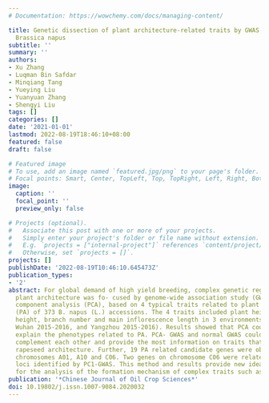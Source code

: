 ```yaml
---
# Documentation: https://wowchemy.com/docs/managing-content/

title: Genetic dissection of plant architecture-related traits by GWAS with PCA in
  Brassica napus
subtitle: ''
summary: ''
authors:
- Xu Zhang
- Luqman Bin Safdar
- Minqiang Tang
- Yueying Liu
- Yuanyuan Zhang
- Shengyi Liu
tags: []
categories: []
date: '2021-01-01'
lastmod: 2022-08-19T18:46:10+08:00
featured: false
draft: false

# Featured image
# To use, add an image named `featured.jpg/png` to your page's folder.
# Focal points: Smart, Center, TopLeft, Top, TopRight, Left, Right, BottomLeft, Bottom, BottomRight.
image:
  caption: ''
  focal_point: ''
  preview_only: false

# Projects (optional).
#   Associate this post with one or more of your projects.
#   Simply enter your project's folder or file name without extension.
#   E.g. `projects = ["internal-project"]` references `content/project/deep-learning/index.md`.
#   Otherwise, set `projects = []`.
projects: []
publishDate: '2022-08-19T10:46:10.645473Z'
publication_types:
- '2'
abstract: For global demand of high yield breeding, complex genetic regulation on
  plant architecture was fo- cused by genome-wide association study (GWAS) and principal
  component analysis (PCA), based on 4 typical traits related to plant architecture
  (PA) of 373 B. napus (L.) accessions. The 4 traits included plant height, branch
  height, branch number and main inflorescence length in 3 environments (Wuhan 2014-2015,
  Wuhan 2015-2016, and Yangzhou 2015-2016). Results showed that PCA could reasonably
  explain the phenotypes related to PA. PCA- GWAS and normal GWAS could verify and
  complement each other and provide the most information on traits that determine
  rapeseed architecture. Further, 19 PA related candidate genes were obtained from
  chromosomes A01, A10 and C06. Two genes on chromosome C06 were related to the new
  loci identified by PC1-GWAS. This method and results provide new ideas and strategies
  for the analysis of the formation mechanism of complex traits such as PA.
publication: '*Chinese Journal of Oil Crop Sciences*'
doi: 10.19802/j.issn.1007-9084.2020032
---
```

